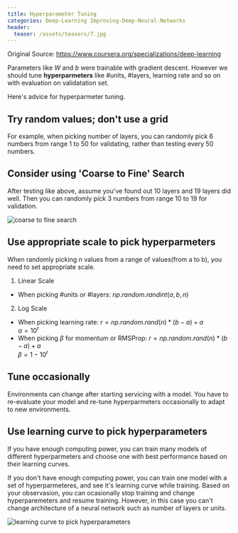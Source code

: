 ```yaml
---
title: Hyperparameter Tuning
categories: Deep-Learning Improving-Deep-Neural-Networks
header:
  teaser: /assets/teasers/7.jpg
---
```




Original Source: https://www.coursera.org/specializations/deep-learning



Parameters like $W$ and $b$ were trainable with gradient descent. However we should tune **hyperparmeters** like #units, #layers, learning rate and so on with evaluation on validatation set.

Here's advice for hyperparmeter tuning.

## Try random values; don't use a grid

For example, when picking number of layers, you can randomly pick 6 numbers from range 1 to 50 for validating, rather than testing every 50 numbers.

## Consider using 'Coarse to Fine' Search

After testing like above, assume you've found out 10 layers and 19 layers did well. Then you can randomly pick 3 numbers from range 10 to 19 for validation.

![coarse to fine search](https://lh3.googleusercontent.com/CGZM9Ittg0NpLtpVQ6BkpBU4kdVTLVaf9H7QOTPO9D8nY2Ta-cuMCp3QsUhz0H1ThFPJ3U7owCdvpMADzWyYU5yHETmgJ_ob29kee2FQm-VQHXhdi4t5zHpFOznh1Gt-C9JqDqPYpg=w2400)

## Use appropriate scale to pick hyperparmeters

When randomly picking $n$ values from a range of values(from a to b), you need to set appropriate scale.

1. Linear Scale
  * When picking #units or #layers: $np.random.randint(a, b, n)$
2. Log Scale
  * When picking learning rate: $r = np.random.rand(n)*(b-a)+a$ <br> $\alpha = 10^r$
  * When picking $\beta$ for momentum or RMSProp: $r=np.random.rand(n)*(b-a)+a$ <br> $\beta=1-10^r$

## Tune occasionally

Environments can change after starting servicing with a model. You have to re-evaluate your model and re-tune hyperparmeters occasionally to adapt to new environments.

## Use learning curve to pick hyperparameters

If you have enough computing power, you can train many models of different hyperparmeters and choose one with best performance based on their learning curves.

If you don't have enough computing power, you can train one model with a set of hyperparmeteres, and see it's learning curve while training. Based on your observasion, you can ocasionally stop training and change hyperparemeters and resume training. However, in this case you can't change architecture of a neural network such as number of layers or units.

![learning curve to pick hyperparameters](https://lh3.googleusercontent.com/rMelwHN5wKgmqqsgRCXRPW4gPA1kboQ7jurAP0WHsaoJs7yZmPvTjx1Sceq9c0jatSx9UFgGVg2zLbC_iTj7JS58meZMsnXpPAJBkV6zxiAO7ulQu9qUI7_hb-Eq-ZX1SbDe47vqZg=w2400)
